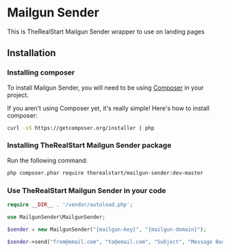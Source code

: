 # Mailgun Sender

This is TheRealStart Mailgun Sender wrapper to use on landing pages 

## Installation

### Installing composer
To install Mailgun Sender, you will need to be using [Composer](http://getcomposer.org/) 
in your project. 

If you aren't using Composer yet, it's really simple! Here's how to install 
composer:

```bash
curl -sS https://getcomposer.org/installer | php
```

### Installing TheRealStart Mailgun Sender package

Run the following command: 

```bash
php composer.phar require therealstart/mailgun-sender:dev-master

```

### Use TheRealStart Mailgun Sender in your code

```php
require __DIR__ . '/vendor/autoload.php';

use MailgunSender\MailgunSender;

$sender = new MailgunSender("{mailgun-key}", "{mailgun-domain}");

$sender->send("from@email.com", "to@email.com", "Subject", "Message Body");
```